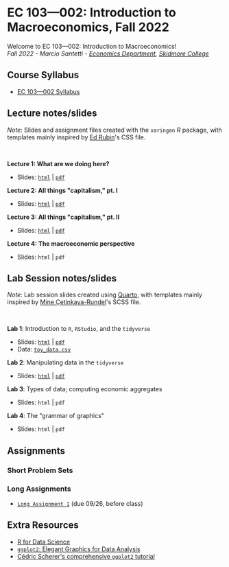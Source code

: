 # EC 103&mdash;002: Introduction to Macroeconomics, Fall 2022

Welcome to EC 103&mdash;002: Introduction to Macroeconomics!<br>
*Fall 2022 - Marcio Santetti - [Economics Department](https://www.skidmore.edu/economics/), [Skidmore College](https://www.skidmore.edu/)*


## Course Syllabus

  - [EC 103&mdash;002 Syllabus](https://raw.githack.com/marciosantetti/ec103-fall22/main/syllabus/ec103-syllabus-f22.pdf)


## Lecture notes/slides

*Note*: Slides and assignment files created with the `xaringan` *R* package, with templates mainly inspired by [Ed Rubin](https://github.com/edrubin)'s CSS file.

<br>

**Lecture 1: What are we doing here?**

  - Slides: [`html`](https://raw.githack.com/marciosantetti/ec103-fall22/main/lectures/001-capitalism/000-why-are-we-here.html) | [`pdf`](https://raw.githack.com/marciosantetti/ec103-fall22/main/lectures/001-capitalism/000-why-are-we-here.pdf)
  
**Lecture 2: All things "capitalism," pt. I**

  - Slides: [`html`](https://raw.githack.com/marciosantetti/ec103-fall22/main/lectures/001-capitalism/001-capitalism.html) | [`pdf`](https://raw.githack.com/marciosantetti/ec103-fall22/main/lectures/001-capitalism/001-capitalism.pdf)


**Lecture 3: All things "capitalism," pt. II**

  - Slides: [`html`](https://raw.githack.com/marciosantetti/ec103-fall22/main/lectures/002-technology/001-capitalism-2.html) | [`pdf`](https://raw.githack.com/marciosantetti/ec103-fall22/main/lectures/002-technology/001-capitalism-2.pdf)
 
  
**Lecture 4: The macroeconomic perspective**

  - Slides: `html` | `pdf`


## Lab Session notes/slides

*Note*: Lab session slides created using [Quarto](https://quarto.org/), with templates mainly inspired by [Mine Çetinkaya-Rundel](https://mine-cr.com/)'s SCSS file.

<br>

**Lab 1**: Introduction to `R`, `RStudio`, and the `tidyverse`

  - Slides: [`html`](https://raw.githack.com/marciosantetti/ec103-fall22/main/lab/001-tidyverse/001-tidyverse.html) | [`pdf`](https://raw.githack.com/marciosantetti/ec103-fall22/main/lab/001-tidyverse/001-tidyverse.pdf)
  - Data: [`toy_data.csv`](https://raw.githack.com/marciosantetti/ec103-fall22/main/lab/001-tidyverse/toy_data.csv)
  
 **Lab 2**: Manipulating data in the `tidyverse`
 
  - Slides: [`html`](https://raw.githack.com/marciosantetti/ec103-fall22/main/lab/002-data-manipulation/002-data-manipulation.html) | [`pdf`](https://raw.githack.com/marciosantetti/ec103-fall22/main/lab/002-data-manipulation/002-data-manipulation.pdf)

**Lab 3**: Types of data; computing economic aggregates

  - Slides: `html` | `pdf`

**Lab 4**: The "grammar of graphics"
  
   - Slides: `html` | `pdf`

## Assignments



### Short Problem Sets



### Long Assignments

  - [`Long Assignment 1`](https://raw.githack.com/marciosantetti/ec103-fall22/main/long-assignments/long-1-f22.pdf) (due 09/26, before class)



## Extra Resources

- [R for Data Science](https://r4ds.had.co.nz/)
- [`ggplot2`: Elegant Graphics for Data Analysis](https://ggplot2-book.org/index.html)
- [Cédric Scherer's comprehensive `ggplot2` tutorial](https://www.cedricscherer.com/2019/08/05/a-ggplot2-tutorial-for-beautiful-plotting-in-r/)


